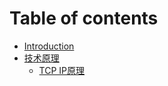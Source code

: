 # Table of contents

* [Introduction](README.md)
* [技术原理](ji-shu-yuan-li/README.md)
  * [TCP IP原理](ji-shu-yuan-li/tcp-ip-yuan-li.md)

